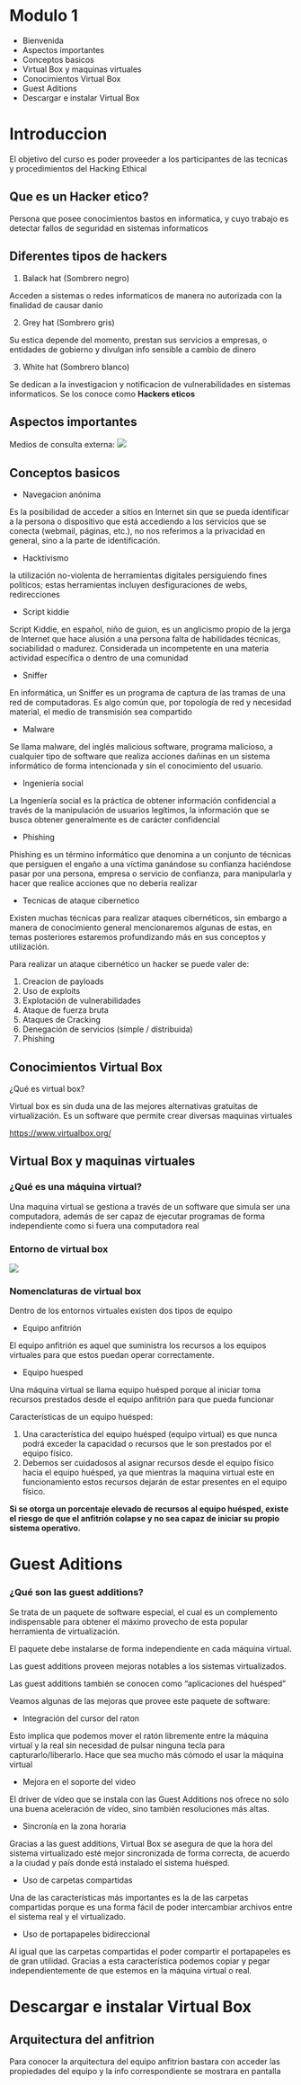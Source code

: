 # Modulo 1 

* Bienvenida 
* Aspectos importantes
* Conceptos basicos 
* Virtual Box y maquinas virtuales
* Conocimientos Virtual Box 
* Guest Aditions 
* Descargar e instalar Virtual Box

# Introduccion
El objetivo del curso es poder proveeder a los participantes de las tecnicas y procedimientos del Hacking Ethical 

 ## Que es un Hacker etico? 

Persona que posee conocimientos bastos en informatica, y cuyo trabajo es detectar fallos de seguridad en sistemas informaticos 

## Diferentes tipos de hackers
 1. Balack hat (Sombrero negro)

Acceden  a sistemas o redes informaticos de manera no autorizada con la finalidad de causar danio

 2.  Grey hat (Sombrero gris)

Su estica depende del momento, prestan sus servicios a empresas, o entidades de gobierno y divulgan info sensible a cambio de dinero

 3.  White hat (Sombrero blanco)

Se dedican a la investigacion y notificacion de vulnerabilidades en sistemas informaticos. Se los conoce como **Hackers eticos**

## Aspectos importantes
Medios de consulta externa: 
![](1.png)

## Conceptos basicos 
* Navegacion anónima

Es la posibilidad de acceder a sitios en Internet sin que se pueda identificar a la persona o dispositivo que está accediendo a los servicios que se conecta (webmail, páginas, etc.), no nos referimos a la privacidad en general, sino a la parte de identificación.


* Hacktivismo

la utilización no-violenta de herramientas digitales persiguiendo fines políticos; estas herramientas incluyen desfiguraciones de webs, redirecciones

* Script kiddie

Script Kiddie, en español, niño de guion, es un anglicismo propio de la jerga de Internet que hace alusión a una persona falta de habilidades técnicas, sociabilidad o madurez. Considerada un incompetente en una materia actividad específica o dentro de una comunidad

* Sniffer

En informática, un Sniffer es un programa de captura de las tramas de una red de computadoras. Es algo común que, por topología de red y necesidad material, el medio de transmisión sea compartido


* Malware

Se llama malware, del inglés malicious software, programa malicioso, a cualquier tipo de software que realiza acciones dañinas en un sistema informático de forma intencionada y sin el conocimiento del usuario.


* Ingeniería social

La Ingeniería social es la práctica de obtener información confidencial a través de la manipulación de usuarios legítimos, la información que se busca obtener generalmente es de carácter confidencial


* Phishing

Phishing es un término informático que denomina a un conjunto de técnicas que persiguen el engaño a una víctima ganándose su confianza haciéndose pasar por una persona, empresa o servicio de confianza, para manipularla y hacer que realice acciones que no debería realizar


* Tecnicas de ataque cibernetico
  
Existen muchas técnicas para realizar ataques cibernéticos, sin embargo a manera de conocimiento  general mencionaremos algunas de estas, en temas posteriores estaremos profundizando más en sus conceptos y utilización.


Para realizar un ataque cibernético un hacker se puede valer de:

1. Creacion de payloads
2. Uso de exploits
3. Explotación de vulnerabilidades
4. Ataque de fuerza bruta
5. Ataques de Cracking
6. Denegación de servicios (simple / distribuida)
7. Phishing

## Conocimientos Virtual Box 

¿Qué es virtual box?

Virtual box es sin duda una de las mejores alternativas gratuitas de virtualización.
Es un software que permite crear diversas maquinas virtuales

https://www.virtualbox.org/

## Virtual Box y maquinas virtuales

### ¿Qué es una máquina virtual?

Una maquina virtual se gestiona a través de un software que simula ser una computadora, además de ser capaz de ejecutar programas de forma independiente como si fuera una computadora real

### Entorno de  virtual box
![](2.png)

### Nomenclaturas de virtual box

Dentro de los entornos virtuales existen dos tipos de equipo

* Equipo anfitrión

El  equipo anfitrión es aquel que suministra los recursos a los equipos virtuales para que estos puedan operar correctamente.

* Equipo huesped

Una máquina virtual se llama equipo huésped porque al iniciar toma recursos prestados desde el equipo anfitrión para que pueda funcionar


Características de un equipo huésped:

1. Una característica del equipo huésped (equipo virtual) es que nunca podrá exceder la capacidad o recursos que le son prestados por el equipo físico.
2. Debemos ser cuidadosos al asignar recursos desde  el equipo físico hacia el equipo huésped, ya que mientras la maquina virtual este en funcionamiento estos recursos dejarán de estar presentes en el equipo físico.

**Si se otorga un porcentaje elevado de recursos al equipo huésped, existe el riesgo de que el anfitrión colapse y no sea capaz de iniciar su propio sistema operativo.**


# Guest Aditions 

### ¿Qué son las guest additions?

Se trata de un paquete de software especial, el cual es un complemento indispensable para obtener el máximo provecho de esta popular herramienta de virtualización.

El paquete debe instalarse de forma independiente en cada máquina virtual.


Las guest additions proveen mejoras notables a los sistemas virtualizados.

Las guest additions también se conocen como “aplicaciones del huésped”

Veamos algunas de las mejoras que provee este paquete de software:

*  Integración del cursor del raton

Esto implica que podemos mover el ratón libremente entre la máquina virtual y la real sin necesidad de pulsar ninguna tecla para capturarlo/liberarlo. Hace que sea mucho más cómodo el usar la máquina virtual

* Mejora en el soporte del video

El driver de vídeo que se instala con las Guest Additions nos ofrece no sólo una buena aceleración de vídeo, sino también resoluciones más altas.

* Sincronía en la zona horaria

Gracias a las guest additions, Virtual Box se asegura de que la hora del sistema virtualizado esté mejor sincronizada de forma correcta, de acuerdo a la ciudad y país donde está instalado el sistema huésped.

* Uso de carpetas compartidas

Una de las características más importantes es la de las carpetas compartidas porque es una forma fácil de poder intercambiar archivos entre el sistema real y el virtualizado.

* Uso de portapapeles bidireccional

Al igual que las carpetas compartidas el poder compartir el portapapeles es de gran utilidad. Gracias a esta característica podemos copiar y pegar independientemente de que estemos en la máquina virtual o real.

# Descargar e instalar Virtual Box

## Arquitectura del anfitrion
Para conocer la arquitectura del equipo anfitrion bastara con acceder  las propiedades del equipo y la info correspondiente se mostrara en pantalla 






